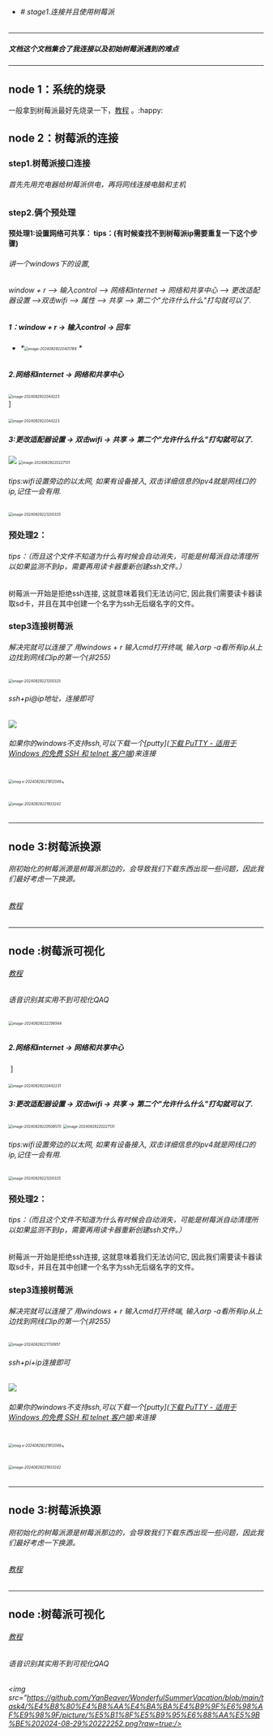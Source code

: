 - ######                                                                    # stage1.连接并且使用树莓派
***

##### 文档这个文档集合了我连接以及初始树莓派遇到的难点

***

## node 1：系统的烧录

一般拿到树莓派最好先烧录一下，[教程](https://blog.csdn.net/lx_nhs/article/details/124859914) 。:happy:

## node 2：树莓派的连接

### 	step1.树莓派接口连接

###### 首先先用充电器给树莓派供电，再将网线连接电脑和主机

### 	step2.俩个预处理

#### 预处理1:设置网络可共享：    tips：(有时候查找不到树莓派ip需要重复一下这个步骤)

###### 讲一个windows下的设置,

###### window + r  --> 输入control --> 网络和internet -> 网络和共享中心 --> 更改适配器设置 -->双击wifi --> 属性 --> 共享 --> 第二个"允许什么什么"打勾就可以了.    

##### *1：window + r  -> 输入control -> 回车*

- ######                                                                                          *<img  src="https://github.com/YanBeaver/WonderfulSummerVacation/blob/main/task4/%E4%B8%80%E4%B8%AA%E4%BA%BA%E4%B9%9F%E6%98%AF%E9%98%9F/picture/%E5%B1%8F%E5%B9%95%E6%88%AA%E5%9B%BE%202024-08-29%20220359.png?raw=true" alt   ="image-20240829220401769" style="zoom:50%;" align = "center" />     *



##### 2.网络和internet -> 网络和共享中心
​                                                    <img src="https://github.com/YanBeaver/WonderfulSummerVacation/blob/main/task4/%E4%B8%80%E4%B8%AA%E4%BA%BA%E4%B9%9F%E6%98%AF%E9%98%9F/picture/%E5%B1%8F%E5%B9%95%E6%88%AA%E5%9B%BE%202024-08-29%20220413.png?raw=true" alt="image-2024082922044223" style="zoom:50%;" />   
​       ] 

​                                                    <img src="https://github.com/YanBeaver/WonderfulSummerVacation/blob/main/task4/%E4%B8%80%E4%B8%AA%E4%BA%BA%E4%B9%9F%E6%98%AF%E9%98%9F/picture/%E5%B1%8F%E5%B9%95%E6%88%AA%E5%9B%BE%202024-08-29%20220438.png?raw=true" alt="image-2024082922044223" style="zoom:50%;" />   

#####  3:更改适配器设置  -> 双击wifi -> 共享 -> 第二个"允许什么什么"打勾就可以了.    

<img src = "https://github.com/YanBeaver/WonderfulSummerVacation/blob/main/task4/%E4%B8%80%E4%B8%AA%E4%BA%BA%E4%B9%9F%E6%98%AF%E9%98%9F/picture/%E5%B1%8F%E5%B9%95%E6%88%AA%E5%9B%BE%202024-08-29%20220451.png?raw=true"/>

<img src="C:\Users\17247\AppData\Roaming\Typora\typora-user-images\image-20240829220227131.png" alt="image-20240829220227131" style="zoom: 50%;" />



###### tips:wifi设置旁边的以太网, 如果有设备接入, 双击详细信息的ipv4就是网线口的ip,记住一会有用.

<img src="https://github.com/YanBeaver/WonderfulSummerVacation/blob/main/task4/%E4%B8%80%E4%B8%AA%E4%BA%BA%E4%B9%9F%E6%98%AF%E9%98%9F/picture/%E5%B1%8F%E5%B9%95%E6%88%AA%E5%9B%BE%202024-08-29%20220546.png?raw=true" alt="image-20240829221200325" style="zoom: 50%;" />

### 预处理2：

###### tips：（而且这个文件不知道为什么有时候会自动消失，可能是树莓派自动清理所以如果监测不到ip，需要再用读卡器重新创建ssh文件。）

树莓派一开始是拒绝ssh连接, 这就意味着我们无法访问它, 因此我们需要读卡器读取sd卡，并且在其中创建一个名字为ssh无后缀名字的文件。

### 	step3连接树莓派

###### 解决完就可以连接了   用windows + r 输入cmd打开终端, 输入arp -a看所有ip从上边找到网线口ip的第一个(非255)

<img src="https://github.com/YanBeaver/WonderfulSummerVacation/blob/main/task4/%E4%B8%80%E4%B8%AA%E4%BA%BA%E4%B9%9F%E6%98%AF%E9%98%9F/picture/%E5%B1%8F%E5%B9%95%E6%88%AA%E5%9B%BE%202024-08-29%20220546.png?raw=true" alt="image-20240829221200325" style="zoom: 50%;" />

###### ssh+pi@ip地址，连接即可

<img src="https://github.com/YanBeaver/WonderfulSummerVacation/blob/main/task4/%E4%B8%80%E4%B8%AA%E4%BA%BA%E4%B9%9F%E6%98%AF%E9%98%9F/picture/%E5%B1%8F%E5%B9%95%E6%88%AA%E5%9B%BE%202024-08-29%20221716.png?raw=true"/>

###### 如果你的windows不支持ssh,可以下载一个[putty]([下载 PuTTY - 适用于 Windows 的免费 SSH 和 telnet 客户端](https://putty.org/))来连接

######                                                                                                      <img src="C:\Users\17247\AppData\Roaming\Typora\typora-user-images\image-20240829221912046.png" alt="imag            e-20240829221912046" style="zoom:50%;" />、                                                                                                                  

######                                                                                                   <img src="C:\Users\17247\AppData\Roaming\Typora\typora-user-images\image-20240829221933242.png" alt="image-20240829221933242" style="zoom: 50%;" />                

***

## node 3:树莓派换源

###### 	刚初始化的树莓派源是树莓派那边的，会导致我们下载东西出现一些问题，因此我们最好考虑一下换源。

###### 	[教程]([树莓派4B最新最全更换镜像源教程_树莓派4b换源-CSDN博客](https://blog.csdn.net/m0_58003757/article/details/136922199))

***

## node :树莓派可视化

###### 	[教程](https://blog.csdn.net/weixin_42108484/article/details/103820532?utm_medium=distribute.pc_relevant.none-task-blog-2~default~baidujs_baidulandingword~default-1.pc_relevant_default&spm=1001.2101.3001.4242.2&utm_relevant_index=4) 

###### 	语音识别其实用不到可视化QAQ

######  <img src="C:\Users\17247\AppData\Roaming\Typora\typora-user-images\image-20240829222256544.png" alt="image-20240829222256544" style="zoom:50%;" />



##### 2.网络和internet -> 网络和共享中心

​       ] 

​                                                    <img src="C:\Users\17247\AppData\Roaming\Typora\typora-user-images\image-20240829220442231.png" alt="image-20240829220442231" style="zoom:50%;" />   

#####  3:更改适配器设置  -> 双击wifi -> 共享 -> 第二个"允许什么什么"打勾就可以了.    

<img src="C:\Users\17247\AppData\Roaming\Typora\typora-user-images\image-20240829220508570.png" alt="image-20240829220508570" style="zoom:50%;" />

<img src="C:\Users\17247\AppData\Roaming\Typora\typora-user-images\image-20240829220227131.png" alt="image-20240829220227131" style="zoom: 50%;" />



###### tips:wifi设置旁边的以太网, 如果有设备接入, 双击详细信息的ipv4就是网线口的ip,记住一会有用.

<img src="C:\Users\17247\AppData\Roaming\Typora\typora-user-images\image-20240829221200325.png" alt="image-20240829221200325" style="zoom: 50%;" />

### 预处理2：

###### tips：（而且这个文件不知道为什么有时候会自动消失，可能是树莓派自动清理所以如果监测不到ip，需要再用读卡器重新创建ssh文件。）

树莓派一开始是拒绝ssh连接, 这就意味着我们无法访问它, 因此我们需要读卡器读取sd卡，并且在其中创建一个名字为ssh无后缀名字的文件。

### 	step3连接树莓派

###### 解决完就可以连接了   用windows + r 输入cmd打开终端, 输入arp -a看所有ip从上边找到网线口ip的第一个(非255)

<img src="C:\Users\17247\AppData\Roaming\Typora\typora-user-images\image-20240829221730957.png" alt="image-20240829221730957" style="zoom:50%;" />

###### ssh+pi+ip连接即可

<img src ="https://github.com/YanBeaver/WonderfulSummerVacation/blob/main/task4/%E4%B8%80%E4%B8%AA%E4%BA%BA%E4%B9%9F%E6%98%AF%E9%98%9F/picture/%E5%B1%8F%E5%B9%95%E6%88%AA%E5%9B%BE%202024-08-29%20221812.png?raw=true"/>

###### 如果你的windows不支持ssh,可以下载一个[putty]([下载 PuTTY - 适用于 Windows 的免费 SSH 和 telnet 客户端](https://putty.org/))来连接

######                                                                                                      <img src="C:\Users\17247\AppData\Roaming\Typora\typora-user-images\image-20240829221912046.png" alt="imag            e-20240829221912046" style="zoom:50%;" />、                                                                                                                  

######                                                                                                   <img src="C:\Users\17247\AppData\Roaming\Typora\typora-user-images\image-20240829221933242.png" alt="image-20240829221933242" style="zoom: 50%;" />                

***

## node 3:树莓派换源

###### 	刚初始化的树莓派源是树莓派那边的，会导致我们下载东西出现一些问题，因此我们最好考虑一下换源。

###### 	[教程]([树莓派4B最新最全更换镜像源教程_树莓派4b换源-CSDN博客](https://blog.csdn.net/m0_58003757/article/details/136922199))

***

## node :树莓派可视化

###### 	[教程](https://blog.csdn.net/weixin_42108484/article/details/103820532?utm_medium=distribute.pc_relevant.none-task-blog-2~default~baidujs_baidulandingword~default-1.pc_relevant_default&spm=1001.2101.3001.4242.2&utm_relevant_index=4) 

###### 	语音识别其实用不到可视化QAQ

######  <img src="https://github.com/YanBeaver/WonderfulSummerVacation/blob/main/task4/%E4%B8%80%E4%B8%AA%E4%BA%BA%E4%B9%9F%E6%98%AF%E9%98%9F/picture/%E5%B1%8F%E5%B9%95%E6%88%AA%E5%9B%BE%202024-08-29%20222252.png?raw=true:/>
